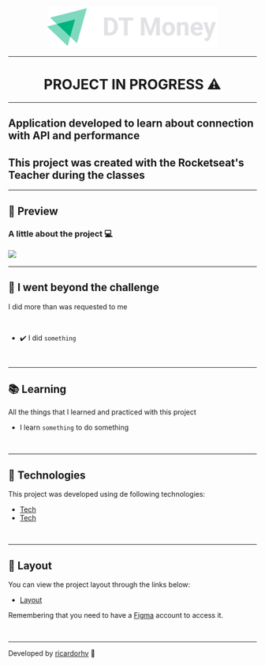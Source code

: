<p align="center">
  <img src="./.github/logo.svg">
</p>

<hr>

<h1 align="center">PROJECT IN PROGRESS ⚠️</h1>

<hr>

## Application developed to learn about connection with API and performance

## This project was created with the Rocketseat's Teacher during the classes

---

## 🎥 Preview

### A little about the project 💻

<img src='./github/tour.gif'/>

<br>

---

## 🚀 I went beyond the challenge

I did more than was requested to me

<br>

- ✔️ I did `something`

<br>

---

## 📚 Learning

All the things that I learned and practiced with this project

- I learn `something` to do something

<br>

---

## 🧪 Technologies

This project was developed using de following technologies:

- [Tech](link)
- [Tech](link)

<br>

---

## 🔖 Layout

You can view the project layout through the links below:

- [Layout](https://www.figma.com/file/5yT9ZzZmRQRS4yivGGB3pl/Coffee-Delivery/duplicate)

Remembering that you need to have a [Figma](http://figma.com/) account to access it.

<br>

---

Developed by [ricardorhv](https://github.com/ricardorhv) 👋
